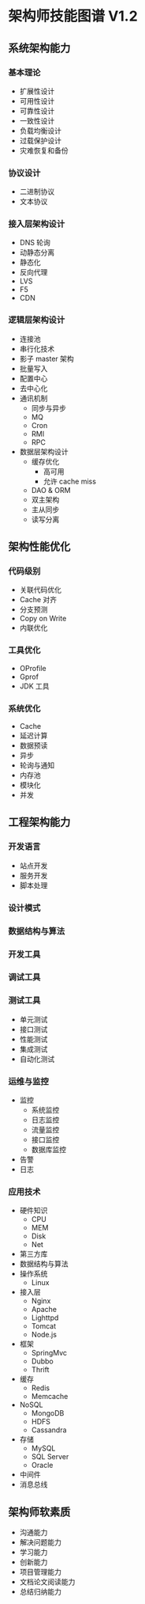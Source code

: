 # 架构师技能图谱 V1.2
 
## 系统架构能力
	
### 基本理论
- 扩展性设计
- 可用性设计
- 可靠性设计
- 一致性设计
- 负载均衡设计
- 过载保护设计
- 灾难恢复和备份
 
### 协议设计
- 二进制协议
- 文本协议
 
### 接入层架构设计
- DNS 轮询
- 动静态分离
- 静态化
- 反向代理
- LVS
- F5
- CDN 
 
### 逻辑层架构设计
- 连接池
- 串行化技术
- 影子 master 架构
- 批量写入
- 配置中心
- 去中心化
- 通讯机制
	* 同步与异步
	* MQ
	* Cron
	* RMI
	* RPC
- 数据层架构设计
	* 缓存优化
		+ 高可用
		+ 允许 cache miss
	* DAO & ORM
	* 双主架构
	* 主从同步
	* 读写分离

## 架构性能优化

### 代码级别
- 关联代码优化
- Cache 对齐
- 分支预测
- Copy on Write
- 内联优化

### 工具优化
- OProfile
- Gprof
- JDK 工具

### 系统优化
- Cache
- 延迟计算
- 数据预读
- 异步
- 轮询与通知
- 内存池
- 模块化
- 并发

## 工程架构能力

### 开发语言
- 站点开发
- 服务开发
- 脚本处理

### 设计模式
### 数据结构与算法
### 开发工具
### 调试工具

### 测试工具
- 单元测试
- 接口测试
- 性能测试
- 集成测试
- 自动化测试

### 运维与监控
- 监控
	* 系统监控
	* 日志监控
	* 流量监控
	* 接口监控
	* 数据库监控
- 告警
- 日志

### 应用技术
- 硬件知识
	* CPU
	* MEM
	* Disk
	* Net
- 第三方库
- 数据结构与算法
- 操作系统
	* Linux
- 接入层
	* Nginx
	* Apache
	* Lighttpd
	* Tomcat
	* Node.js
- 框架
	* SpringMvc
	* Dubbo
	* Thrift
- 缓存
	* Redis
	* Memcache
- NoSQL
	* MongoDB
	* HDFS
	* Cassandra
- 存储
	* MySQL
	* SQL Server
	* Oracle
- 中间件
- 消息总线

## 架构师软素质
- 沟通能力
- 解决问题能力
- 学习能力
- 创新能力
- 项目管理能力
- 文档论文阅读能力
- 总结归纳能力

